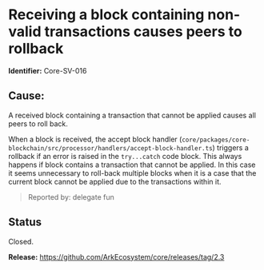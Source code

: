 # Receiving a block containing non-valid transactions causes peers to rollback 
**Identifier:** Core-SV-016

## Cause: 
A received block containing a transaction that cannot be applied causes all peers to roll back.

When a block is received, the accept block handler (`core/packages/core-blockchain/src/processor/handlers/accept-block-handler.ts`) triggers a rollback if an error is raised in the `try...catch` code block. This always happens if block contains a transaction that cannot be applied. In this case it seems unnecessary to roll-back multiple blocks when it is a case that the current block cannot be applied due to the transactions within it.

>Reported by: delegate fun

## Status
Closed.

**Release:** https://github.com/ArkEcosystem/core/releases/tag/2.3
